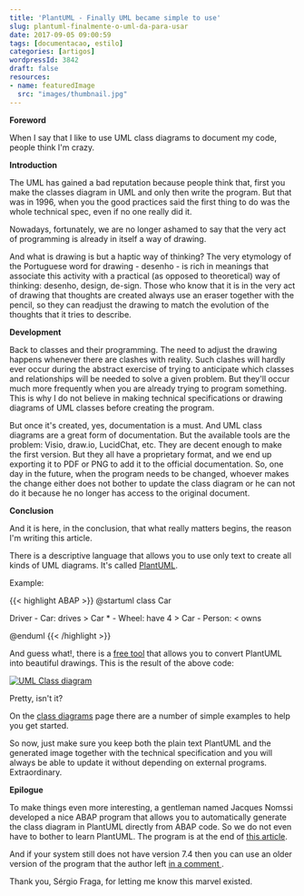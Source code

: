 ```yaml
---
title: 'PlantUML - Finally UML became simple to use'
slug: plantuml-finalmente-o-uml-da-para-usar
date: 2017-09-05 09:00:59
tags: [documentacao, estilo]
categories: [artigos]
wordpressId: 3842
draft: false
resources:
- name: featuredImage
  src: "images/thumbnail.jpg"
---
```

**Foreword**

When I say that I like to use UML class diagrams to document my code, people think I'm crazy.

**Introduction**

The UML has gained a bad reputation because people think that, first you make the classes diagram in UML and only then write the program. But that was in 1996, when you the good practices said the first thing to do was the whole technical spec, even if no one really did it.

Nowadays, fortunately, we are no longer ashamed to say that the very act of programming is already in itself a way of drawing.

<!--more-->

And what is drawing is but a haptic way of thinking? The very etymology of the Portuguese word for drawing - desenho - is rich in meanings that associate this activity with a practical (as opposed to theoretical) way of thinking: desenho, design, de-sign. Those who know that it is in the very act of drawing that thoughts are created always use an eraser together with the pencil, so they can readjust the drawing to match the evolution of the thoughts that it tries to describe.

**Development**

Back to classes and their programming. The need to adjust the drawing happens whenever there are clashes with reality. Such clashes will hardly ever occur during the abstract exercise of trying to anticipate which classes and relationships will be needed to solve a given problem. But they'll occur much more frequently when you are already trying to program something. This is why I do not believe in making technical specifications or drawing diagrams of UML classes before creating the program.

But once it's created, yes, documentation is a must. And UML class diagrams are a great form of documentation. But the available tools are the problem: Visio, draw.io, LucidChat, etc. They are decent enough to make the first version. But they all have a proprietary format, and we end up exporting it to PDF or PNG to add it to the official documentation. So, one day in the future, when the program needs to be changed, whoever makes the change either does not bother to update the class diagram or he can not do it because he no longer has access to the original document.

**Conclusion**

And it is here, in the conclusion, that what really matters begins, the reason I'm writing this article.

There is a descriptive language that allows you to use only text to create all kinds of UML diagrams. It's called [PlantUML][1].

Example:

{{< highlight ABAP >}}
@startuml
class Car

Driver - Car: drives >
Car * - Wheel: have 4 >
Car - Person: < owns

@enduml
{{< /highlight >}}

And guess what!, there is a [free tool][2] that allows you to convert PlantUML into beautiful drawings. This is the result of the above code:

[![UML Class diagram][3]][4]

Pretty, isn't it?

On the [class diagrams][5] page there are a number of simple examples to help you get started.

So now, just make sure you keep both the plain text PlantUML and the generated image together with the technical specification and you will always be able to update it without depending on external programs. Extraordinary.

**Epilogue**

To make things even more interesting, a gentleman named Jacques Nomssi developed a nice ABAP program that allows you to automatically generate the class diagram in PlantUML directly from ABAP code. So we do not even have to bother to learn PlantUML. The program is at the end of [this article][6].

And if your system still does not have version 7.4 then you can use an older version of the program that the author left [ in a comment ][7].

Thank you, Sérgio Fraga, for letting me know this marvel existed.

   [1]: http://plantuml.com
   [2]: http://www.plantuml.com/plantuml
   [3]: images/plantuml_class_diagram.png
   [4]: images/plantuml_class_diagram.png
   [5]: http://plantuml.com/class-diagram
   [6]: https://blogs.sap.com/2017/04/27/plantuml-diagrams/
   [7]: https://blogs.sap.com/2017/04/27/plantuml-diagrams/#comment-381746
